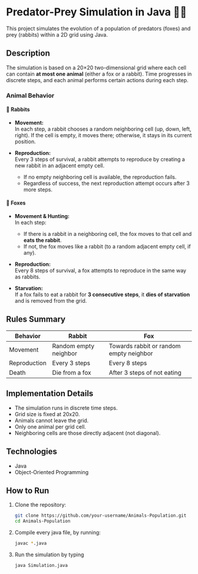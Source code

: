 # Predator-Prey Simulation in Java 🦊🐰

This project simulates the evolution of a population of predators (foxes) and prey (rabbits) within a 2D grid using Java.

## Description

The simulation is based on a 20×20 two-dimensional grid where each cell can contain **at most one animal** (either a fox or a rabbit). Time progresses in discrete steps, and each animal performs certain actions during each step.

### Animal Behavior

#### 🐰 Rabbits

- **Movement:**  
  In each step, a rabbit chooses a random neighboring cell (up, down, left, right). If the cell is empty, it moves there; otherwise, it stays in its current position.

- **Reproduction:**  
  Every 3 steps of survival, a rabbit attempts to reproduce by creating a new rabbit in an adjacent empty cell.  
  - If no empty neighboring cell is available, the reproduction fails.
  - Regardless of success, the next reproduction attempt occurs after 3 more steps.

#### 🦊 Foxes

- **Movement & Hunting:**  
  In each step:
  - If there is a rabbit in a neighboring cell, the fox moves to that cell and **eats the rabbit**.
  - If not, the fox moves like a rabbit (to a random adjacent empty cell, if any).

- **Reproduction:**  
  Every 8 steps of survival, a fox attempts to reproduce in the same way as rabbits.

- **Starvation:**  
  If a fox fails to eat a rabbit for **3 consecutive steps**, it **dies of starvation** and is removed from the grid.

## Rules Summary

| Behavior        | Rabbit        | Fox                          |
|----------------|---------------|-------------------------------|
| Movement        | Random empty neighbor | Towards rabbit or random empty neighbor |
| Reproduction    | Every 3 steps | Every 8 steps                |
| Death           | Die from a fox            | After 3 steps of not eating  |

## Implementation Details

- The simulation runs in discrete time steps.
- Grid size is fixed at 20x20.
- Animals cannot leave the grid.
- Only one animal per grid cell.
- Neighboring cells are those directly adjacent (not diagonal).

## Technologies

- Java
- Object-Oriented Programming

## How to Run

1. Clone the repository:
   ```bash
   git clone https://github.com/your-username/Animals-Population.git
   cd Animals-Population

2. Compile every java file, by running:
   ```bash
   javac *.java

3. Run the simulation by typing
   ```bash
   java Simulation.java
